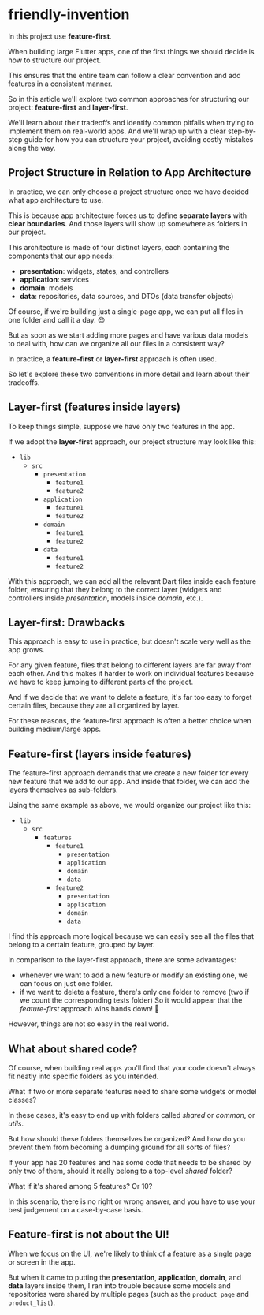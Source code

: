 # friendly-invention

In this project use **feature-first**.

When building large Flutter apps, one of the first things we should decide is how to structure our project.

This ensures that the entire team can follow a clear convention and add features in a consistent manner.

So in this article we'll explore two common approaches for structuring our project: **feature-first** and **layer-first**.

We'll learn about their tradeoffs and identify common pitfalls when trying to implement them on real-world apps. And we'll wrap up with a clear step-by-step guide for how you can structure your project, avoiding costly mistakes along the way.


## Project Structure in Relation to App Architecture
In practice, we can only choose a project structure once we have decided what app architecture to use.

This is because app architecture forces us to define **separate layers** with **clear boundaries**. And those layers will show up somewhere as folders in our project.

This architecture is made of four distinct layers, each containing the components that our app needs:
- **presentation**: widgets, states, and controllers
- **application**: services
- **domain**: models
- **data**: repositories, data sources, and DTOs (data transfer objects)

Of course, if we're building just a single-page app, we can put all files in one folder and call it a day. 😎

But as soon as we start adding more pages and have various data models to deal with, how can we organize all our files in a consistent way?

In practice, a **feature-first** or **layer-first** approach is often used.

So let's explore these two conventions in more detail and learn about their tradeoffs.


## Layer-first (features inside layers)
To keep things simple, suppose we have only two features in the app.

If we adopt the **layer-first** approach, our project structure may look like this:
- `lib`
  - `src`
    - `presentation`
      - `feature1`
      - `feature2`
    - `application`
      - `feature1`
      - `feature2`
    - `domain`
      - `feature1`
      - `feature2`
    - `data`
      - `feature1`
      - `feature2`

With this approach, we can add all the relevant Dart files inside each feature folder, ensuring that they belong to the correct layer (widgets and controllers inside *presentation*, models inside *domain*, etc.).


## Layer-first: Drawbacks
This approach is easy to use in practice, but doesn't scale very well as the app grows.

For any given feature, files that belong to different layers are far away from each other. And this makes it harder to work on individual features because we have to keep jumping to different parts of the project.

And if we decide that we want to delete a feature, it's far too easy to forget certain files, because they are all organized by layer.

For these reasons, the feature-first approach is often a better choice when building medium/large apps.


## Feature-first (layers inside features)
The feature-first approach demands that we create a new folder for every new feature that we add to our app. And inside that folder, we can add the layers themselves as sub-folders.

Using the same example as above, we would organize our project like this:
- `lib`
  - `src`
    - `features`
      - `feature1`
        - `presentation`
        - `application`
        - `domain`
        - `data`
      - `feature2`
        - `presentation`
        - `application`
        - `domain`
        - `data`

I find this approach more logical because we can easily see all the files that belong to a certain feature, grouped by layer.

In comparison to the layer-first approach, there are some advantages:

- whenever we want to add a new feature or modify   an existing one, we can focus on just one folder.
- if we want to delete a feature, there's only one folder to remove (two if we count the corresponding tests folder)
So it would appear that the *feature-first* approach wins hands down! 🙌

However, things are not so easy in the real world.


## What about shared code?
Of course, when building real apps you'll find that your code doesn't always fit neatly into specific folders as you intended.

What if two or more separate features need to share some widgets or model classes?

In these cases, it's easy to end up with folders called *shared* or *common*, or *utils*.

But how should these folders themselves be organized? And how do you prevent them from becoming a dumping ground for all sorts of files?

If your app has 20 features and has some code that needs to be shared by only two of them, should it really belong to a top-level *shared* folder?

What if it's shared among 5 features? Or 10?

In this scenario, there is no right or wrong answer, and you have to use your best judgement on a case-by-case basis.


## Feature-first is not about the UI!
When we focus on the UI, we're likely to think of a feature as a single page or screen in the app.

But when it came to putting the **presentation**, **application**, **domain**, and **data** layers inside them, I ran into trouble because some models and repositories were shared by multiple pages (such as the `product_page` and `product_list`).
